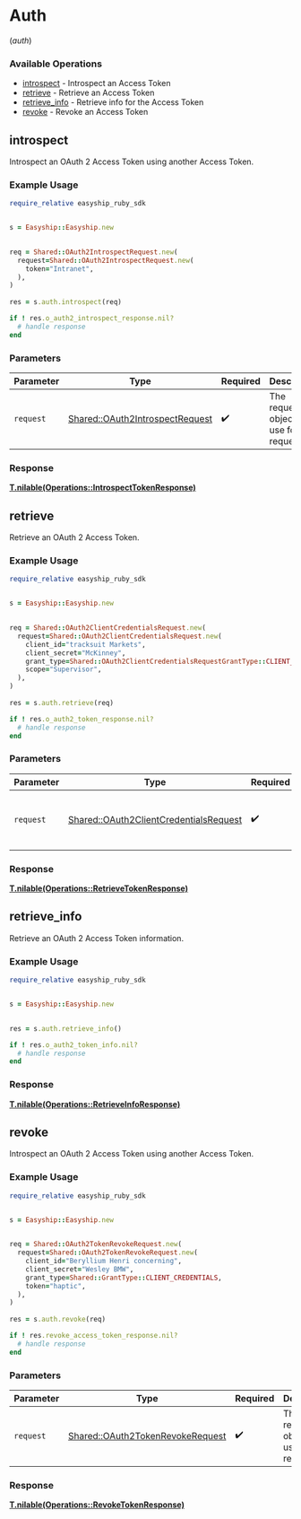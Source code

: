 # Auth
(*auth*)

### Available Operations

* [introspect](#introspect) - Introspect an Access Token
* [retrieve](#retrieve) - Retrieve an Access Token
* [retrieve_info](#retrieve_info) - Retrieve info for the Access Token
* [revoke](#revoke) - Revoke an Access Token

## introspect

Introspect an OAuth 2 Access Token using another Access Token.


### Example Usage

```ruby
require_relative easyship_ruby_sdk


s = Easyship::Easyship.new

   
req = Shared::OAuth2IntrospectRequest.new(
  request=Shared::OAuth2IntrospectRequest.new(
    token="Intranet",
  ),
)
    
res = s.auth.introspect(req)

if ! res.o_auth2_introspect_response.nil?
  # handle response
end

```

### Parameters

| Parameter                                                                         | Type                                                                              | Required                                                                          | Description                                                                       |
| --------------------------------------------------------------------------------- | --------------------------------------------------------------------------------- | --------------------------------------------------------------------------------- | --------------------------------------------------------------------------------- |
| `request`                                                                         | [Shared::OAuth2IntrospectRequest](../../models/shared/oauth2introspectrequest.md) | :heavy_check_mark:                                                                | The request object to use for the request.                                        |


### Response

**[T.nilable(Operations::IntrospectTokenResponse)](../../models/operations/introspecttokenresponse.md)**


## retrieve

Retrieve an OAuth 2 Access Token.


### Example Usage

```ruby
require_relative easyship_ruby_sdk


s = Easyship::Easyship.new

   
req = Shared::OAuth2ClientCredentialsRequest.new(
  request=Shared::OAuth2ClientCredentialsRequest.new(
    client_id="tracksuit Markets",
    client_secret="McKinney",
    grant_type=Shared::OAuth2ClientCredentialsRequestGrantType::CLIENT_CREDENTIALS,
    scope="Supervisor",
  ),
)
    
res = s.auth.retrieve(req)

if ! res.o_auth2_token_response.nil?
  # handle response
end

```

### Parameters

| Parameter                                                                                       | Type                                                                                            | Required                                                                                        | Description                                                                                     |
| ----------------------------------------------------------------------------------------------- | ----------------------------------------------------------------------------------------------- | ----------------------------------------------------------------------------------------------- | ----------------------------------------------------------------------------------------------- |
| `request`                                                                                       | [Shared::OAuth2ClientCredentialsRequest](../../models/shared/oauth2clientcredentialsrequest.md) | :heavy_check_mark:                                                                              | The request object to use for the request.                                                      |


### Response

**[T.nilable(Operations::RetrieveTokenResponse)](../../models/operations/retrievetokenresponse.md)**


## retrieve_info

Retrieve an OAuth 2 Access Token information.


### Example Usage

```ruby
require_relative easyship_ruby_sdk


s = Easyship::Easyship.new

    
res = s.auth.retrieve_info()

if ! res.o_auth2_token_info.nil?
  # handle response
end

```


### Response

**[T.nilable(Operations::RetrieveInfoResponse)](../../models/operations/retrieveinforesponse.md)**


## revoke

Introspect an OAuth 2 Access Token using another Access Token.


### Example Usage

```ruby
require_relative easyship_ruby_sdk


s = Easyship::Easyship.new

   
req = Shared::OAuth2TokenRevokeRequest.new(
  request=Shared::OAuth2TokenRevokeRequest.new(
    client_id="Beryllium Henri concerning",
    client_secret="Wesley BMW",
    grant_type=Shared::GrantType::CLIENT_CREDENTIALS,
    token="haptic",
  ),
)
    
res = s.auth.revoke(req)

if ! res.revoke_access_token_response.nil?
  # handle response
end

```

### Parameters

| Parameter                                                                           | Type                                                                                | Required                                                                            | Description                                                                         |
| ----------------------------------------------------------------------------------- | ----------------------------------------------------------------------------------- | ----------------------------------------------------------------------------------- | ----------------------------------------------------------------------------------- |
| `request`                                                                           | [Shared::OAuth2TokenRevokeRequest](../../models/shared/oauth2tokenrevokerequest.md) | :heavy_check_mark:                                                                  | The request object to use for the request.                                          |


### Response

**[T.nilable(Operations::RevokeTokenResponse)](../../models/operations/revoketokenresponse.md)**

